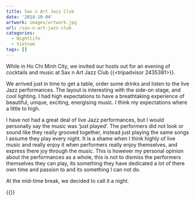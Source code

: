 ```yaml
---
title: Sax n Art Jazz Club
date: '2014-10-04'
artwork: images/artwork.jpg
url: /sax-n-art-jazz-club
categories:
  - Nightlife
  - Vietnam
tags: []
---
```


While in Ho Chi Minh City, we invited our hosts out for an evening of cocktails and music at Sax n Art Jazz Club {{<tripadvisor 2435381>}}.

We arrived just in time to get a table, order some drinks and listen to the live Jazz performances. The layout is interesting with the side-on stage, and cool lighting. I had high expectations to have a breathtaking experience of beautiful, unique, exciting, energising music. I think my expectations where a little to high.

I have not had a great deal of live Jazz performances, but I would personally say the music was ‘just played’. The performers did not look or sound like they really grooved together, instead just playing the same songs I assume they play every night. It is a shame when I think highly of live music and really enjoy it when performers really enjoy themselves, and express there joy through the music. This is however my personal opinion about the performances as a whole, this is not to dismiss the performers themselves they can play, its something they have dedicated a lot of there own time and passion to and its something I can not do.

At the mid-time break, we decided to call it a night.

{{<place ChIJSdClbkcvdTER4xcz68R7M04>}}
